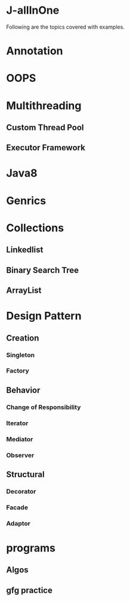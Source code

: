 # J-allInOne
Following are the topics covered with examples.

# Annotation

# OOPS

# Multithreading
## Custom Thread Pool
## Executor Framework

# Java8

# Genrics

# Collections
## Linkedlist
## Binary Search Tree
## ArrayList

# Design Pattern
## Creation
### Singleton
### Factory

## Behavior
### Change of Responsibility
### Iterator
### Mediator
### Observer

## Structural
### Decorator
### Facade
### Adaptor


# programs
## Algos
## gfg practice

